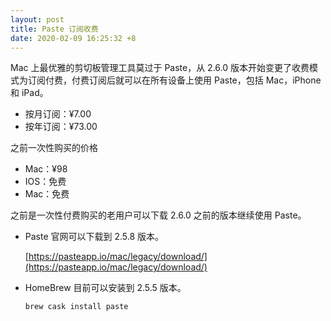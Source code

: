 ```yaml
---
layout: post
title: Paste 订阅收费
date: 2020-02-09 16:25:32 +8
---
```


Mac 上最优雅的剪切板管理工具莫过于 Paste，从 2.6.0 版本开始变更了收费模式为订阅付费，付费订阅后就可以在所有设备上使用 Paste，包括 Mac，iPhone 和 iPad。

<!--excerpt-->

* 按月订阅：¥7.00
* 按年订阅：¥73.00

之前一次性购买的价格

* Mac：¥98
* IOS：免费
* Mac：免费

之前是一次性付费购买的老用户可以下载 2.6.0 之前的版本继续使用 Paste。

* Paste 官网可以下载到 2.5.8 版本。

  [https://pasteapp.io/mac/legacy/download/](https://pasteapp.io/mac/legacy/download/)
* HomeBrew 目前可以安装到 2.5.5 版本。

  ```bash
  brew cask install paste
  ```
